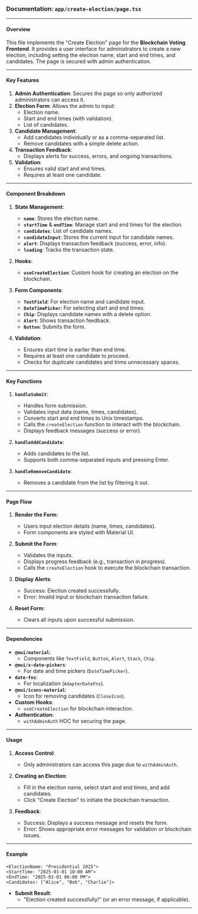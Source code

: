 ### Documentation: `app/create-election/page.tsx`

---

#### **Overview**
This file implements the "Create Election" page for the **Blockchain Voting Frontend**. It provides a user interface for administrators to create a new election, including setting the election name, start and end times, and candidates. The page is secured with admin authentication.

---

#### **Key Features**
1. **Admin Authentication**: Secures the page so only authorized administrators can access it.
2. **Election Form**: Allows the admin to input:
   - Election name.
   - Start and end times (with validation).
   - List of candidates.
3. **Candidate Management**:
   - Add candidates individually or as a comma-separated list.
   - Remove candidates with a simple delete action.
4. **Transaction Feedback**:
   - Displays alerts for success, errors, and ongoing transactions.
5. **Validation**:
   - Ensures valid start and end times.
   - Requires at least one candidate.

---

#### **Component Breakdown**

1. **State Management**:
   - **`name`**: Stores the election name.
   - **`startTime`** & **`endTime`**: Manage start and end times for the election.
   - **`candidates`**: List of candidate names.
   - **`candidateInput`**: Stores the current input for candidate names.
   - **`alert`**: Displays transaction feedback (success, error, info).
   - **`loading`**: Tracks the transaction state.

2. **Hooks**:
   - **`useCreateElection`**: Custom hook for creating an election on the blockchain.

3. **Form Components**:
   - **`TextField`**: For election name and candidate input.
   - **`DateTimePicker`**: For selecting start and end times.
   - **`Chip`**: Displays candidate names with a delete option.
   - **`Alert`**: Shows transaction feedback.
   - **`Button`**: Submits the form.

4. **Validation**:
   - Ensures start time is earlier than end time.
   - Requires at least one candidate to proceed.
   - Checks for duplicate candidates and trims unnecessary spaces.

---

#### **Key Functions**

1. **`handleSubmit`**:
   - Handles form submission.
   - Validates input data (name, times, candidates).
   - Converts start and end times to Unix timestamps.
   - Calls the `createElection` function to interact with the blockchain.
   - Displays feedback messages (success or error).

2. **`handleAddCandidate`**:
   - Adds candidates to the list.
   - Supports both comma-separated inputs and pressing Enter.

3. **`handleRemoveCandidate`**:
   - Removes a candidate from the list by filtering it out.

---

#### **Page Flow**

1. **Render the Form**:
   - Users input election details (name, times, candidates).
   - Form components are styled with Material UI.

2. **Submit the Form**:
   - Validates the inputs.
   - Displays progress feedback (e.g., transaction in progress).
   - Calls the `createElection` hook to execute the blockchain transaction.

3. **Display Alerts**:
   - Success: Election created successfully.
   - Error: Invalid input or blockchain transaction failure.

4. **Reset Form**:
   - Clears all inputs upon successful submission.

---

#### **Dependencies**
- **`@mui/material`**:
  - Components like `TextField`, `Button`, `Alert`, `Stack`, `Chip`.
- **`@mui/x-date-pickers`**:
  - For date and time pickers (`DateTimePicker`).
- **`date-fns`**:
  - For localization (`AdapterDateFns`).
- **`@mui/icons-material`**:
  - Icon for removing candidates (`CloseIcon`).
- **Custom Hooks**:
  - `useCreateElection` for blockchain interaction.
- **Authentication**:
  - `withAdminAuth` HOC for securing the page.

---

#### **Usage**

1. **Access Control**:
   - Only administrators can access this page due to `withAdminAuth`.

2. **Creating an Election**:
   - Fill in the election name, select start and end times, and add candidates.
   - Click "Create Election" to initiate the blockchain transaction.

3. **Feedback**:
   - Success: Displays a success message and resets the form.
   - Error: Shows appropriate error messages for validation or blockchain issues.

---

#### **Example**
```tsx
<ElectionName: "Presidential 2025">
<StartTime: "2025-01-01 10:00 AM">
<EndTime: "2025-01-01 06:00 PM">
<Candidates: ["Alice", "Bob", "Charlie"]>
```

- **Submit Result**:
  - "Election created successfully!" (or an error message, if applicable).

---
